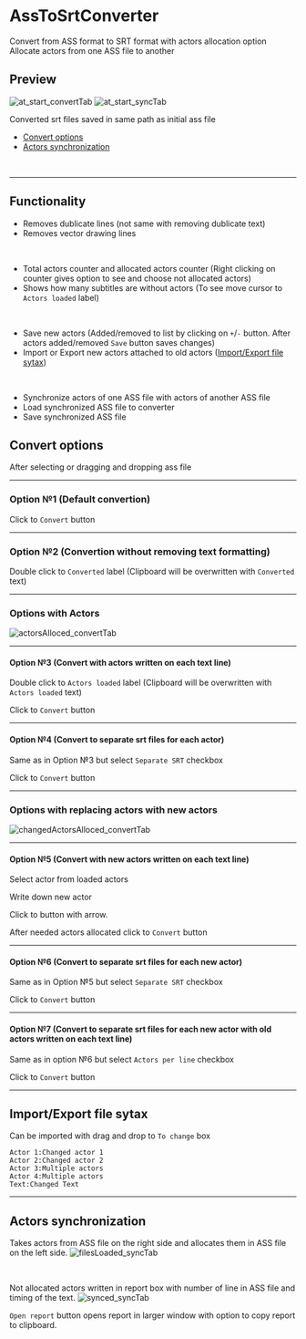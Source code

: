 # AssToSrtConverter
Convert from ASS format to SRT format with actors allocation option<br>
Allocate actors from one ASS file to another

## Preview
![at_start_convertTab](images/at_start_convertTab.jpg) ![at_start_syncTab](images/at_start_syncTab.jpg)

Converted srt files saved in same path as initial ass file<br>
- [Convert options](#convert-options)
- [Actors synchronization](#actors-synchronization)
<br>

---
## Functionality
- Removes dublicate lines (not same with removing dublicate text)
- Removes vector drawing lines
<br>

- Total actors counter and allocated actors counter (Right clicking on counter gives option to see and choose not allocated actors)
- Shows how many subtitles are without actors (To see move cursor to `Actors loaded` label)
<br>
  
- Save new actors (Added/removed to list by clicking on `+`/`-` button. After actors added/removed `Save` button saves changes)
- Import or Export new actors attached to old actors ([Import/Export file sytax](#importexport-file-sytax))
<br>

- Synchronize actors of one ASS file with actors of another ASS file
- Load synchronized ASS file to converter
- Save synchronized ASS file

## Convert options
After selecting or dragging and dropping ass file 

---
### Option №1 (Default convertion)
Click to `Convert` button

---
### Option №2 (Convertion without removing text formatting)
Double click to `Converted` label 
(Clipboard will be overwritten with `Converted` text)

---
### Options with Actors
![actorsAlloced_convertTab](images/actorsAlloced_convertTab.jpg)

---
#### Option №3 (Convert with actors written on each text line)
Double click to `Actors loaded` label
(Clipboard will be overwritten with `Actors loaded` text)


Click to `Convert` button

---
#### Option №4 (Convert to separate srt files for each actor)
Same as in Option №3 but select `Separate SRT` checkbox


Click to `Convert` button

---
### Options with replacing actors with new actors
![changedActorsAlloced_convertTab](images/changedActorsAlloced_convertTab.jpg)

---
#### Option №5 (Convert with new actors written on each text line)
Select actor from loaded actors


Write down new actor


Click to button with arrow.


After needed actors allocated click to `Convert` button

---
#### Option №6 (Convert to separate srt files for each new actor)
Same as in Option №5 but select `Separate SRT` checkbox


Click to `Convert` button

---
#### Option №7 (Convert to separate srt files for each new actor with old actors written on each text line)
Same as in option №6 but select `Actors per line` checkbox


Click to `Convert` button

---
## Import/Export file sytax
Can be imported with drag and drop to `To change` box
```
Actor 1:Changed actor 1
Actor 2:Changed actor 2
Actor 3:Multiple actors
Actor 4:Multiple actors
Text:Changed Text
```

---
## Actors synchronization
Takes actors from ASS file on the right side and allocates them in ASS file on the left side.
![filesLoaded_syncTab](images/filesLoaded_syncTab.jpg)

<br>

Not allocated actors written in report box with number of line in ASS file and timing of the text.
![synced_syncTab](images/synced_syncTab.jpg)


`Open report` button opens report in larger window with option to copy report to clipboard.
